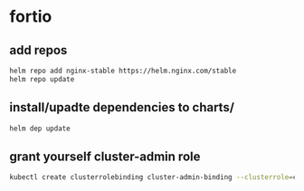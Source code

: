 # fortio

## add repos

```sh
helm repo add nginx-stable https://helm.nginx.com/stable
helm repo update
```

## install/upadte dependencies to charts/

```sh
helm dep update
```

## grant yourself cluster-admin role

```sh
kubectl create clusterrolebinding cluster-admin-binding --clusterrole=cluster-admin --user=$(gcloud config get-value core/account)
```
